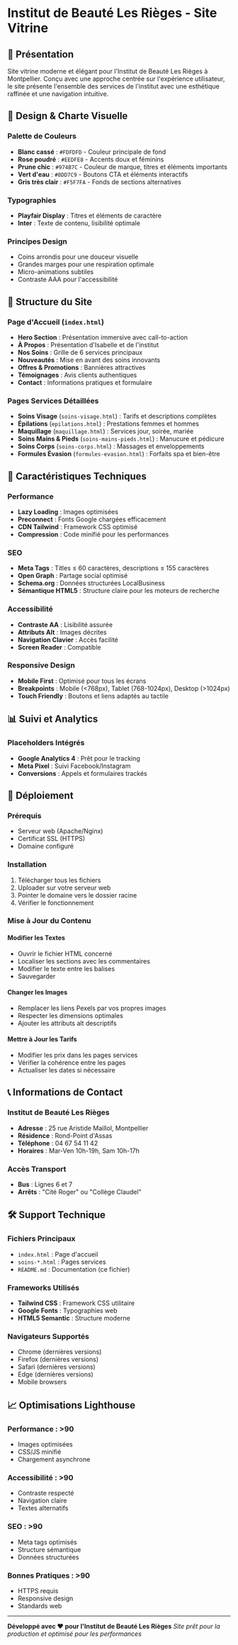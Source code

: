 # Institut de Beauté Les Rièges - Site Vitrine

## 🌟 Présentation

Site vitrine moderne et élégant pour l'Institut de Beauté Les Rièges à Montpellier. Conçu avec une approche centrée sur l'expérience utilisateur, le site présente l'ensemble des services de l'institut avec une esthétique raffinée et une navigation intuitive.

## 🎨 Design & Charte Visuelle

### Palette de Couleurs
- **Blanc cassé** : `#FDFDFD` - Couleur principale de fond
- **Rose poudré** : `#EEDFE8` - Accents doux et féminins
- **Prune chic** : `#974B7C` - Couleur de marque, titres et éléments importants
- **Vert d'eau** : `#8DD7C9` - Boutons CTA et éléments interactifs
- **Gris très clair** : `#F5F7FA` - Fonds de sections alternatives

### Typographies
- **Playfair Display** : Titres et éléments de caractère
- **Inter** : Texte de contenu, lisibilité optimale

### Principes Design
- Coins arrondis pour une douceur visuelle
- Grandes marges pour une respiration optimale
- Micro-animations subtiles
- Contraste AAA pour l'accessibilité

## 📱 Structure du Site

### Page d'Accueil (`index.html`)
- **Hero Section** : Présentation immersive avec call-to-action
- **À Propos** : Présentation d'Isabelle et de l'institut
- **Nos Soins** : Grille de 6 services principaux
- **Nouveautés** : Mise en avant des soins innovants
- **Offres & Promotions** : Bannières attractives
- **Témoignages** : Avis clients authentiques
- **Contact** : Informations pratiques et formulaire

### Pages Services Détaillées
- **Soins Visage** (`soins-visage.html`) : Tarifs et descriptions complètes
- **Épilations** (`epilations.html`) : Prestations femmes et hommes
- **Maquillage** (`maquillage.html`) : Services jour, soirée, mariée
- **Soins Mains & Pieds** (`soins-mains-pieds.html`) : Manucure et pédicure
- **Soins Corps** (`soins-corps.html`) : Massages et enveloppements
- **Formules Évasion** (`formules-evasion.html`) : Forfaits spa et bien-être

## 🔧 Caractéristiques Techniques

### Performance
- **Lazy Loading** : Images optimisées
- **Preconnect** : Fonts Google chargées efficacement
- **CDN Tailwind** : Framework CSS optimisé
- **Compression** : Code minifié pour les performances

### SEO
- **Meta Tags** : Titles ≤ 60 caractères, descriptions ≤ 155 caractères
- **Open Graph** : Partage social optimisé
- **Schema.org** : Données structurées LocalBusiness
- **Sémantique HTML5** : Structure claire pour les moteurs de recherche

### Accessibilité
- **Contraste AA** : Lisibilité assurée
- **Attributs Alt** : Images décrites
- **Navigation Clavier** : Accès facilité
- **Screen Reader** : Compatible

### Responsive Design
- **Mobile First** : Optimisé pour tous les écrans
- **Breakpoints** : Mobile (<768px), Tablet (768-1024px), Desktop (>1024px)
- **Touch Friendly** : Boutons et liens adaptés au tactile

## 📊 Suivi et Analytics

### Placeholders Intégrés
- **Google Analytics 4** : Prêt pour le tracking
- **Meta Pixel** : Suivi Facebook/Instagram
- **Conversions** : Appels et formulaires trackés

## 🚀 Déploiement

### Prérequis
- Serveur web (Apache/Nginx)
- Certificat SSL (HTTPS)
- Domaine configuré

### Installation
1. Télécharger tous les fichiers
2. Uploader sur votre serveur web
3. Pointer le domaine vers le dossier racine
4. Vérifier le fonctionnement

### Mise à Jour du Contenu

#### Modifier les Textes
- Ouvrir le fichier HTML concerné
- Localiser les sections avec les commentaires
- Modifier le texte entre les balises
- Sauvegarder

#### Changer les Images
- Remplacer les liens Pexels par vos propres images
- Respecter les dimensions optimales
- Ajouter les attributs alt descriptifs

#### Mettre à Jour les Tarifs
- Modifier les prix dans les pages services
- Vérifier la cohérence entre les pages
- Actualiser les dates si nécessaire

## 📞 Informations de Contact

### Institut de Beauté Les Rièges
- **Adresse** : 25 rue Aristide Maillol, Montpellier
- **Résidence** : Rond-Point d'Assas
- **Téléphone** : 04 67 54 11 42
- **Horaires** : Mar-Ven 10h-19h, Sam 10h-17h

### Accès Transport
- **Bus** : Lignes 6 et 7
- **Arrêts** : "Cité Roger" ou "Collège Claudel"

## 🛠️ Support Technique

### Fichiers Principaux
- `index.html` : Page d'accueil
- `soins-*.html` : Pages services
- `README.md` : Documentation (ce fichier)

### Frameworks Utilisés
- **Tailwind CSS** : Framework CSS utilitaire
- **Google Fonts** : Typographies web
- **HTML5 Semantic** : Structure moderne

### Navigateurs Supportés
- Chrome (dernières versions)
- Firefox (dernières versions)
- Safari (dernières versions)
- Edge (dernières versions)
- Mobile browsers

## 📈 Optimisations Lighthouse

### Performance : >90
- Images optimisées
- CSS/JS minifié
- Chargement asynchrone

### Accessibilité : >90
- Contraste respecté
- Navigation claire
- Textes alternatifs

### SEO : >90
- Meta tags optimisés
- Structure sémantique
- Données structurées

### Bonnes Pratiques : >90
- HTTPS requis
- Responsive design
- Standards web

---

**Développé avec ❤️ pour l'Institut de Beauté Les Rièges**
*Site prêt pour la production et optimisé pour les performances*
